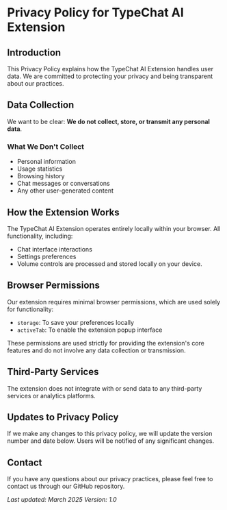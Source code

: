 # Privacy Policy for TypeChat AI Extension

## Introduction
This Privacy Policy explains how the TypeChat AI Extension handles user data. We are committed to protecting your privacy and being transparent about our practices.

## Data Collection
We want to be clear: **We do not collect, store, or transmit any personal data**.

### What We Don't Collect
- Personal information
- Usage statistics
- Browsing history
- Chat messages or conversations
- Any other user-generated content

## How the Extension Works
The TypeChat AI Extension operates entirely locally within your browser. All functionality, including:
- Chat interface interactions
- Settings preferences
- Volume controls
are processed and stored locally on your device.

## Browser Permissions
Our extension requires minimal browser permissions, which are used solely for functionality:
- `storage`: To save your preferences locally
- `activeTab`: To enable the extension popup interface

These permissions are used strictly for providing the extension's core features and do not involve any data collection or transmission.

## Third-Party Services
The extension does not integrate with or send data to any third-party services or analytics platforms.

## Updates to Privacy Policy
If we make any changes to this privacy policy, we will update the version number and date below. Users will be notified of any significant changes.

## Contact
If you have any questions about our privacy practices, please feel free to contact us through our GitHub repository.

*Last updated: March 2025*
*Version: 1.0*
